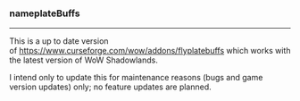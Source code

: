 ### nameplateBuffs
---
This is a up to date version of https://www.curseforge.com/wow/addons/flyplatebuffs which works with the latest version of WoW Shadowlands.

I intend only to update this for maintenance reasons (bugs and game version updates) only; no feature updates are planned.
